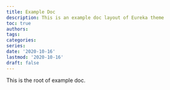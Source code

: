 ```yaml
---
title: Example Doc
description: This is an example doc layout of Eureka theme
toc: true
authors:
tags:
categories:
series:
date: '2020-10-16'
lastmod: '2020-10-16'
draft: false
---
```


This is the root of example doc.


